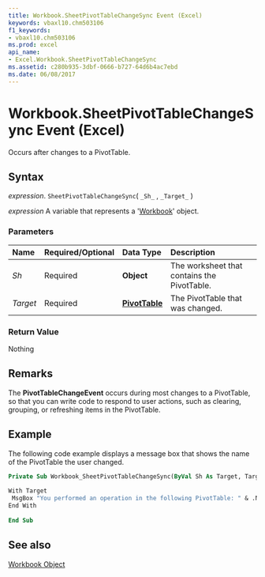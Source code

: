 ```yaml
---
title: Workbook.SheetPivotTableChangeSync Event (Excel)
keywords: vbaxl10.chm503106
f1_keywords:
- vbaxl10.chm503106
ms.prod: excel
api_name:
- Excel.Workbook.SheetPivotTableChangeSync
ms.assetid: c280b935-3dbf-0666-b727-64d6b4ac7ebd
ms.date: 06/08/2017
---
```



# Workbook.SheetPivotTableChangeSync Event (Excel)

Occurs after changes to a PivotTable.


## Syntax

 _expression_. `SheetPivotTableChangeSync`( `_Sh_` , `_Target_` )

 _expression_ A variable that represents a '[Workbook](Excel.Workbook.md)' object.


### Parameters



|**Name**|**Required/Optional**|**Data Type**|**Description**|
|:-----|:-----|:-----|:-----|
| _Sh_|Required| **Object**|The worksheet that contains the PivotTable.|
| _Target_|Required| **[PivotTable](Excel.PivotTable.md)**|The PivotTable that was changed.|

### Return Value

Nothing


## Remarks

The  **PivotTableChangeEvent** occurs during most changes to a PivotTable, so that you can write code to respond to user actions, such as clearing, grouping, or refreshing items in the PivotTable.


## Example

The following code example displays a message box that shows the name of the PivotTable the user changed. 


```vb
Private Sub Workbook_SheetPivotTableChangeSync(ByVal Sh As Target, Target As PivotTable) 
 
With Target 
 MsgBox "You performed an operation in the following PivotTable: " & .Name & " on " & Sh.Name 
End With 
 
End Sub
```


## See also


[Workbook Object](Excel.Workbook.md)

